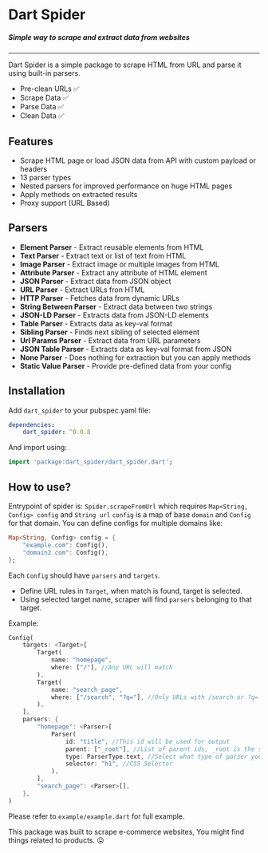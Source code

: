 # Dart Spider
##### Simple way to scrape and extract data from websites
---
Dart Spider is a simple package to scrape HTML from URL and parse it using built-in parsers.
- Pre-clean URLs ✅
- Scrape Data ✅
- Parse Data ✅
- Clean Data ✅

## Features
- Scrape HTML page or load JSON data from API with custom payload or headers
- 13 parser types
- Nested parsers for improved performance on huge HTML pages
- Apply methods on extracted results
- Proxy support (URL Based)

## Parsers
- **Element Parser** - Extract reusable elements from HTML
- **Text Parser** - Extract text or list of text from HTML
- **Image Parser** - Extract image or multiple images from HTML
- **Attribute Parser** - Extract any attribute of HTML element
- **JSON Parser** - Extract data from JSON object
- **URL Parser** - Extract URLs fron HTML
- **HTTP Parser** - Fetches data from dynamic URLs
- **String Between Parser** - Extract data between two strings
- **JSON-LD Parser** - Extracts data from JSON-LD elements
- **Table Parser** - Extracts data as key-val format
- **Sibling Parser** - Finds next sibling of selected element
- **Url Params Parser** - Extract data from URL parameters
- **JSON Table Parser** - Extracts data as key-val format from JSON
- **None Parser** - Does nothing for extraction but you can apply methods
- **Static Value Parser** - Provide pre-defined data from your config

## Installation
Add `dart_spider` to your pubspec.yaml file:
```yaml
dependencies:
    dart_spider: ^0.0.8
```
And import using:
```dart
import 'package:dart_spider/dart_spider.dart';
```

## How to use?
Entrypoint of spider is: `Spider.scrapeFromUrl` which requires `Map<String, Config> config` and `String url`
`config` is a map of base `domain` and `Config` for that domain.
You can define configs for multiple domains like:
```dart
Map<String, Config> config = {
    "example.com": Config(),
    "domain2.com": Config(),
};
```

Each `Config` should have `parsers` and `targets`.
- Define URL rules in `Target`, when match is found, target is selected.
- Using selected target name, scraper will find `parsers` belonging to that target.

Example:
```dart
Config(
    targets: <Target>[
        Target(
            name: "homepage",
            where: ["/"], //Any URL will match
        ),
        Target(
            name: "search_page",
            where: ["/search", "?q="], //Only URLs with /search or ?q= will match
        ),
    ],
    parsers: {
        "homepage": <Parser>[
            Parser(
                id: "title", //This id will be used for output
                parent: ["_root"], //List of parent ids, _root is the starting point
                type: ParserType.text, //Select what type of parser you want
                selector: "h1", //CSS Selector
            ),
        ],
        "search_page": <Parser>[],
    },
)
```
Please refer to `example/example.dart` for full example.

This package was built to scrape e-commerce websites, You might find things related to products. 😛